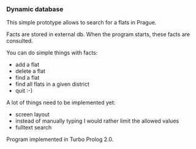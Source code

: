 ### Dynamic database

This simple prototype allows to search for a flats in Prague.

Facts are stored in external db.
When the program starts, these facts are consulted.

You can do simple things with facts:

- add a flat
- delete a flat
- find a flat
- find all flats in a given district
- quit :-)

A lot of things need to be implemented yet:
- screen layout
- instead of manually typing I would rather limit the allowed values
- fulltext search

Program implemented in Turbo Prolog 2.0.